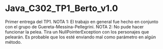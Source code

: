 # Java_C302_TP1_Berto_v1.0
Primer entrega del TP1. 
NOTA 1: El trabajo en general fue hecho en conjunto con el grupo de Guereta-Messina-Pellegrini.
NOTA 2: No pude hacer funcionar la pelea. Tira un NullPointerException con los personajes que pelearán. Es probable que los esté
enviando mal como parámetro en algún método.
